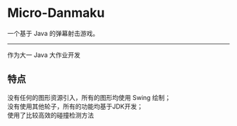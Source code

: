# Micro-Danmaku
一个基于 Java 的弹幕射击游戏。

***
作为大一 Java 大作业开发
## 特点
没有任何的图形资源引入，所有的图形均使用 Swing 绘制；  
没有使用其他轮子，所有的功能均基于JDK开发；  
使用了比较高效的碰撞检测方法
